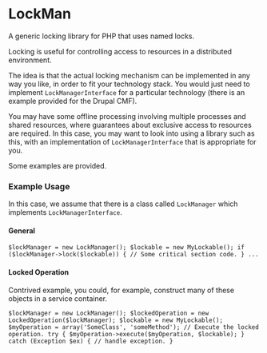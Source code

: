 # LockMan

A generic locking library for PHP that uses named locks.

Locking is useful for controlling access to resources in a distributed environment.

The idea is that the actual locking mechanism can be implemented in any way you like, in order to fit your technology
stack.  You would just need to implement `LockManagerInterface` for a particular technology (there is an example provided
for the Drupal CMF).

You may have some offline processing involving multiple processes and shared resources, where guarantees about exclusive
access to resources are required.  In this case, you may want to look into using a library such as this, with an
implementation of `LockManagerInterface` that is appropriate for you.

Some examples are provided.

### Example Usage

In this case, we assume that there is a class called `LockManager` which implements `LockManagerInterface`.

#### General

`
$lockManager = new LockManager();
$lockable = new MyLockable();
if ($lockManager->lock($lockable)) {
  // Some critical section code.
}
...
`

#### Locked Operation

Contrived example, you could, for example, construct many of these objects in a service container.

`
$lockManager = new LockManager();
$lockedOperation = new LockedOperation($lockManager);
$lockable = new MyLockable();
$myOperation = array('SomeClass', 'someMethod');
// Execute the locked operation.
try {
   $myOperation->execute($myOperation, $lockable);
}
catch (Exception $ex) {
   // handle exception.
}
`
